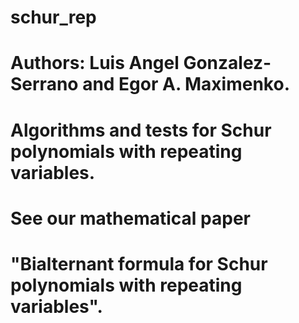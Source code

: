 # schur_rep
# Authors: Luis Angel Gonzalez-Serrano and Egor A. Maximenko.
# Algorithms and tests for Schur polynomials with repeating variables.
#
# See our mathematical paper
# "Bialternant formula for Schur polynomials with repeating variables".
